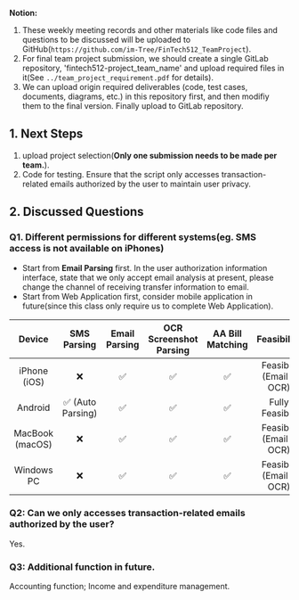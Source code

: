 **Notion:**  
1. These weekly meeting records and other materials like code files and questions to be discussed will be uploaded to GitHub(`https://github.com/im-Tree/FinTech512_TeamProject`).   
2. For final team project submission, we should create a single GitLab repository, 'fintech512-project_team_name' and upload required files in it(See `../team_project_requirement.pdf` for details).  
3. We can upload origin required deliverables (code, test cases, documents, diagrams, etc.) in this repository first, and then modifiy them to the final version. Finally upload to GitLab repository.
  
  
## **1. Next Steps**  
1. upload project selection(**Only one submission needs to be made per team.**).  
2. Code for testing. Ensure that the script only accesses transaction-related emails authorized by the user to maintain user privacy.

    
  
## **2. Discussed Questions**  
### Q1. Different permissions for different systems(eg. SMS access is not available on iPhones)  
  
- Start from **Email Parsing** first. In the user authorization information interface, state that we only accept email analysis at present, please change the channel of receiving transfer information to email.  
- Start from Web Application first, consider mobile application in future(since this class only require us to complete Web Application).  

| Device          | SMS Parsing  | Email Parsing | OCR Screenshot Parsing | AA Bill Matching | Feasibility |
|:---------------:|:-------------:|:--------------:|:---------------------:|:-----------------:|:-------------:|
| iPhone (iOS)  |   ❌   | ✅  | ✅ | ✅  | Feasible (Email + OCR) |
| Android       | ✅ (Auto Parsing) | ✅  | ✅  | ✅  | Fully Feasible |
| MacBook (macOS) | ❌ | ✅  | ✅  | ✅  | Feasible (Email + OCR) |
| Windows PC    | ❌  | ✅  | ✅  | ✅  | Feasible (Email + OCR) |
  


### Q2: Can we only accesses transaction-related emails authorized by the user?   
Yes.  

### Q3: Additional function in future.     
Accounting function; Income and expenditure management. 